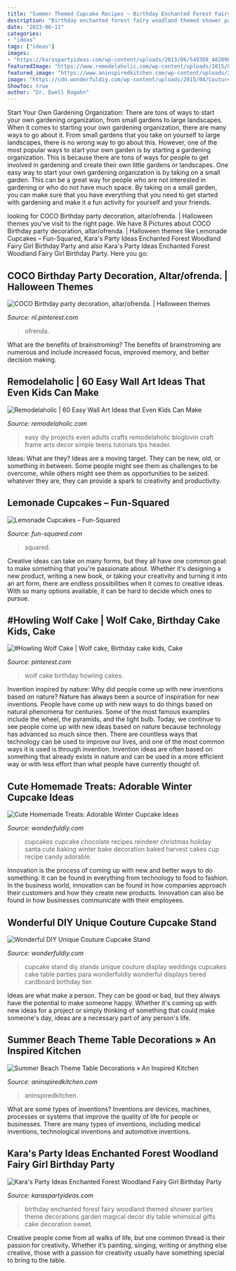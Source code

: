 ```yaml
---
title: "Summer Themed Cupcake Recipes ~ Birthday Enchanted Forest Fairy Woodland Themed Shower Parties Theme Decorations Garden Magical Decor Diy Table Whimsical Gifts Cake Decoration Sweet"
description: "Birthday enchanted forest fairy woodland themed shower parties theme decorations garden magical decor diy table whimsical gifts cake decoration sweet"
date: "2023-06-11"
categories:
- "ideas"
tags: ["ideas"]
images:
- "https://karaspartyideas.com/wp-content/uploads/2013/06/549388_482890398437053_787478446_n_600x900.jpg"
featuredImage: "https://www.remodelaholic.com/wp-content/uploads/2015/07/Frameworthy-DIY-Art-Projects-and-Tutorials-even-kids-can-do-these.jpg"
featured_image: "https://www.aninspiredkitchen.com/wp-content/uploads/2013/07/family-reunion-2013-0221-e1374466838447.jpg"
image: "https://cdn.wonderfuldiy.com/wp-content/uploads/2015/04/Couture-Cupcake-Stand-4.jpg"
ShowToc: true
author: "Dr. Ewell Rogahn"
---
```



Start Your Own Gardening Organization: There are tons of ways to start your own gardening organization, from small gardens to large landscapes.
When it comes to starting your own gardening organization, there are many ways to go about it. From small gardens that you take on yourself to large landscapes, there is no wrong way to go about this. However, one of the most popular ways to start your own garden is by starting a gardening organization. This is because there are tons of ways for people to get involved in gardening and create their own little gardens or landscapes.
One easy way to start your own gardening organization is by taking on a small garden. This can be a great way for people who are not interested in gardening or who do not have much space. By taking on a small garden, you can make sure that you have everything that you need to get started with gardening and make it a fun activity for yourself and your friends.

	

		
looking for COCO Birthday party decoration, altar/ofrenda. | Halloween themes you've visit to the right page. We have 8 Pictures about COCO Birthday party decoration, altar/ofrenda. | Halloween themes like Lemonade Cupcakes – Fun-Squared, Kara&#039;s Party Ideas Enchanted Forest Woodland Fairy Girl Birthday Party and also Kara&#039;s Party Ideas Enchanted Forest Woodland Fairy Girl Birthday Party. Here you go:
		
    
## COCO Birthday Party Decoration, Altar/ofrenda. | Halloween Themes

<img loading=lazy src="https://i.pinimg.com/736x/a1/8b/e4/a18be412a8001872c483a37c02dee46e.jpg" onerror="this.onerror=null;this.src='https://tse4.mm.bing.net/th?id=OIP.DxvgtqFcxBmpvlZ6byvhDgHaGE&amp;pid=15.1';" alt="COCO Birthday party decoration, altar/ofrenda. | Halloween themes">

_Source: nl.pinterest.com_

>ofrenda. 

	

What are the benefits of brainstroming?
The benefits of brainstroming are numerous and include increased focus, improved memory, and better decision making.

    
## Remodelaholic | 60 Easy Wall Art Ideas That Even Kids Can Make

<img loading=lazy src="https://www.remodelaholic.com/wp-content/uploads/2015/07/Frameworthy-DIY-Art-Projects-and-Tutorials-even-kids-can-do-these.jpg" onerror="this.onerror=null;this.src='https://tse3.mm.bing.net/th?id=OIP.95rqedq5bZyVRT1m8ddtdQHaMs&amp;pid=15.1';" alt="Remodelaholic | 60 Easy Wall Art Ideas that Even Kids Can Make">

_Source: remodelaholic.com_

>easy diy projects even adults crafts remodelaholic bloglovin craft frame arts decor simple teens tutorials tps header. 

	

Ideas: What are they?
Ideas are a moving target. They can be new, old, or something in between. Some people might see them as challenges to be overcome, while others might see them as opportunities to be seized. whatever they are, they can provide a spark to creativity and productivity.

    
## Lemonade Cupcakes – Fun-Squared

<img loading=lazy src="https://fun-squared.com/wp-content/uploads/2016/06/LemonadeCupcakes3.jpg" onerror="this.onerror=null;this.src='https://tse3.mm.bing.net/th?id=OIP.00wSXAyYvhKek-8TfK7t8QHaKy&amp;pid=15.1';" alt="Lemonade Cupcakes – Fun-Squared">

_Source: fun-squared.com_

>squared. 

	

Creative ideas can take on many forms, but they all have one common goal: to make something that you're passionate about. Whether it's designing a new product, writing a new book, or taking your creativity and turning it into an art form, there are endless possibilities when it comes to creative ideas. With so many options available, it can be hard to decide which ones to pursue.

    
## #Howling Wolf Cake | Wolf Cake, Birthday Cake Kids, Cake

<img loading=lazy src="https://i.pinimg.com/736x/f8/9d/5d/f89d5d1bf26bc6889831a73974c40683.jpg" onerror="this.onerror=null;this.src='https://tse1.mm.bing.net/th?id=OIP.3xrDopPoAW1DgHjQRYn0fAHaNK&amp;pid=15.1';" alt="#Howling Wolf Cake | Wolf cake, Birthday cake kids, Cake">

_Source: pinterest.com_

>wolf cake birthday howling cakes. 

	

Invention inspired by nature: Why did people come up with new inventions based on nature?
Nature has always been a source of inspiration for new inventions. People have come up with new ways to do things based on natural phenomena for centuries. Some of the most famous examples include the wheel, the pyramids, and the light bulb. Today, we continue to see people come up with new ideas based on nature because technology has advanced so much since then. There are countless ways that technology can be used to improve our lives, and one of the most common ways it is used is through invention. Invention ideas are often based on something that already exists in nature and can be used in a more efficient way or with less effort than what people have currently thought of.

    
## Cute Homemade Treats: Adorable Winter Cupcake Ideas

<img loading=lazy src="https://cdn.wonderfuldiy.com/wp-content/uploads/2016/12/Reindeer-cupcakes.jpg" onerror="this.onerror=null;this.src='https://tse2.mm.bing.net/th?id=OIP.eRTgFHfcVdyqNJBUVPEerQHaLH&amp;pid=15.1';" alt="Cute Homemade Treats: Adorable Winter Cupcake Ideas">

_Source: wonderfuldiy.com_

>cupcakes cupcake chocolate recipes reindeer christmas holiday santa cute baking winter bake decoration baked harvest cakes cup recipe candy adorable. 

	

Innovation is the process of coming up with new and better ways to do something. It can be found in everything from technology to food to fashion. In the business world, innovation can be found in how companies approach their customers and how they create new products. Innovation can also be found in how businesses communicate with their employees.

    
## Wonderful DIY Unique Couture Cupcake Stand

<img loading=lazy src="https://cdn.wonderfuldiy.com/wp-content/uploads/2015/04/Couture-Cupcake-Stand-4.jpg" onerror="this.onerror=null;this.src='https://tse1.mm.bing.net/th?id=OIP.14_7XjRssVlEpz1C2409YAHaMx&amp;pid=15.1';" alt="Wonderful DIY Unique Couture Cupcake Stand">

_Source: wonderfuldiy.com_

>cupcake stand diy stands unique couture display weddings cupcakes cake table parties para wonderfuldiy wonderful displays tiered cardboard birthday tier. 

	

Ideas are what make a person. They can be good or bad, but they always have the potential to make someone happy. Whether it's coming up with new ideas for a project or simply thinking of something that could make someone's day, ideas are a necessary part of any person's life.

    
## Summer Beach Theme Table Decorations » An Inspired Kitchen

<img loading=lazy src="https://www.aninspiredkitchen.com/wp-content/uploads/2013/07/family-reunion-2013-0221-e1374466838447.jpg" onerror="this.onerror=null;this.src='https://tse4.mm.bing.net/th?id=OIP.XR2WR40B6b-tGRVRFZ-d8gHaJ4&amp;pid=15.1';" alt="Summer Beach Theme Table Decorations » An Inspired Kitchen">

_Source: aninspiredkitchen.com_

>aninspiredkitchen. 

	

What are some types of inventions?
Inventions are devices, machines, processes or systems that improve the quality of life for people or businesses. There are many types of inventions, including medical inventions, technological inventions and automotive inventions.

    
## Kara&#039;s Party Ideas Enchanted Forest Woodland Fairy Girl Birthday Party

<img loading=lazy src="https://karaspartyideas.com/wp-content/uploads/2013/06/549388_482890398437053_787478446_n_600x900.jpg" onerror="this.onerror=null;this.src='https://tse2.mm.bing.net/th?id=OIP.5uyfp-e3JATeWc8eK-iXBgHaLH&amp;pid=15.1';" alt="Kara&#039;s Party Ideas Enchanted Forest Woodland Fairy Girl Birthday Party">

_Source: karaspartyideas.com_

>birthday enchanted forest fairy woodland themed shower parties theme decorations garden magical decor diy table whimsical gifts cake decoration sweet. 

	

Creative people come from all walks of life, but one common thread is their passion for creativity. Whether it’s painting, singing, writing or anything else creative, those with a passion for creativity usually have something special to bring to the table.

